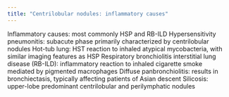 ```yaml
---
title: "Centrilobular nodules: inflammatory causes"
---
```

Inflammatory causes: most commonly HSP and RB-ILD
Hypersensitivity pneumonitis: subacute phase primarily characterized by centrilobular nodules
Hot-tub lung: HST reaction to inhaled atypical mycobacteria, with similar imaging features as HSP
Respiratory bronchiolitis interstitial lung disease (RB-ILD): inflammatory reaction to inhaled cigarette smoke mediated by pigmented macrophages
Diffuse panbronchiolitis: results in bronchiectasis, typically affecting patients of Asian descent
Silicosis: upper-lobe predominant centrilobular and perilymphatic nodules

